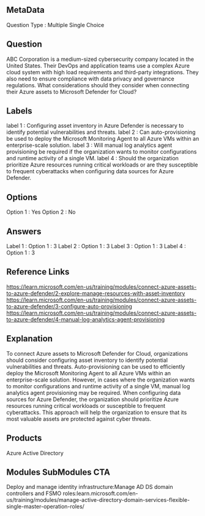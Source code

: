 ## MetaData
Question Type : Multiple Single Choice

## Question
ABC Corporation is a medium-sized cybersecurity company located in the United States. Their DevOps and application teams use a complex Azure cloud system with high load requirements and third-party integrations. They also need to ensure compliance with data privacy and governance regulations. What considerations should they consider when connecting their Azure assets to Microsoft Defender for Cloud? 

## Labels
label 1 : Configuring asset inventory in Azure Defender is necessary to identify potential vulnerabilities and threats.
label 2 : Can auto-provisioning be used to deploy the Microsoft Monitoring Agent to all Azure VMs within an enterprise-scale solution.
label 3 : Will manual log analytics agent provisioning be required if the organization wants to monitor configurations and runtime activity of a single VM.
label 4 : Should the organization prioritize Azure resources running critical workloads  or are they susceptible to frequent cyberattacks when configuring data sources for Azure Defender.

## Options
Option 1 : Yes
Option 2 : No

## Answers
Label 1 : Option 1 : 3
Label 2 : Option 1 : 3
Label 3 : Option 1 : 3
Label 4 : Option 1 : 3

## Reference Links
https://learn.microsoft.com/en-us/training/modules/connect-azure-assets-to-azure-defender/2-explore-manage-resources-with-asset-inventory<br>
https://learn.microsoft.com/en-us/training/modules/connect-azure-assets-to-azure-defender/3-configure-auto-provisioning<br>
https://learn.microsoft.com/en-us/training/modules/connect-azure-assets-to-azure-defender/4-manual-log-analytics-agent-provisioning


## Explanation
To connect Azure assets to Microsoft Defender for Cloud, organizations should consider configuring asset inventory to identify potential vulnerabilities and threats. Auto-provisioning can be used to efficiently deploy the Microsoft Monitoring Agent to all Azure VMs within an enterprise-scale solution. However, in cases where the organization wants to monitor configurations and runtime activity of a single VM, manual log analytics agent provisioning may be required. When configuring data sources for Azure Defender, the organization should prioritize Azure resources running critical workloads or susceptible to frequent cyberattacks. This approach will help the organization to ensure that its most valuable assets are protected against cyber threats.


## Products 
Azure Active Directory 

## Modules SubModules CTA  
Deploy and manage identity infrastructure:Manage AD DS domain controllers and FSMO roles:learn.microsoft.com/en-us/training/modules/manage-active-directory-domain-services-flexible-single-master-operation-roles/
